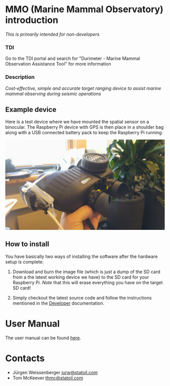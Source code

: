 # MMO (Marine Mammal Observatory) introduction

_This is primarily intended for non-developers_


### TDI

Go to the TDI portal and search for "Durimeter - Marine Mammal Observation Assistance Tool" for more information


### Description

_Cost-effective, simple and accurate target ranging device to assist marine mammal observing during seismic operations_


## Example device

Here is a test device where we have mounted the spatial sensor on a binocular. The Raspberry Pi device with GPS is then place in a shoulder bag along with a USB connected battery pack to keep the Raspberry Pi running.

<img src="../imgs/img2.jpg" width="650px">

## How to install

You have basically two ways of installing the software after the hardware setup is complete:

1. Download and burn the image file (which is just a dump of the SD card from a the latest working device we have) to the SD card for your Raspberry Pi. *Note* that this will erase everything you have on the target SD card!

2. Simply checkout the latest source code and follow the instructions mentioned in the [Developer](for_developers.md) documentation.

# User Manual

The user manual can be found [here](http://team.statoil.com/sites/ts-98403/_layouts/DocIdRedir.aspx?ID=5eecd070-807a-4317-a27a-3d111e1f0898&HintUrl=Shared+Documents%2fSMART-SCOPE+Assembly+and+User+Guide+April+2018+Version.docx).

# Contacts

- Jürgen Weissenberger <jurw@statoil.com>
- Tom McKeever <thmc@statoil.com>
